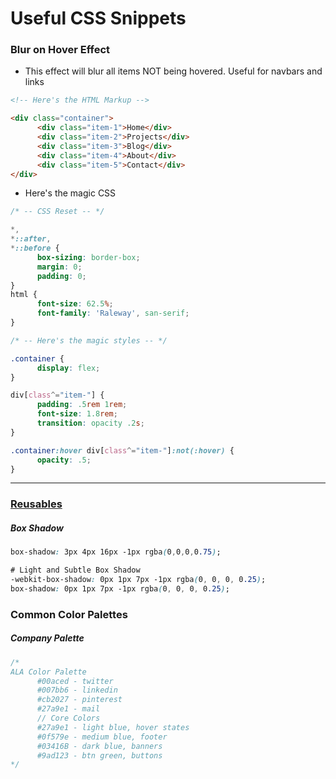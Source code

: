 # Useful CSS Snippets

### Blur on Hover Effect
- This effect will blur all items NOT being hovered. Useful for navbars and links
```html
<!-- Here's the HTML Markup -->

<div class="container">
      <div class="item-1">Home</div>
      <div class="item-2">Projects</div>
      <div class="item-3">Blog</div>
      <div class="item-4">About</div>
      <div class="item-5">Contact</div>           
</div>
```
- Here's the magic CSS
```css
/* -- CSS Reset -- */

*,
*::after,
*::before {
      box-sizing: border-box;
      margin: 0;
      padding: 0;
}
html {
      font-size: 62.5%;
      font-family: 'Raleway', san-serif;
}

/* -- Here's the magic styles -- */

.container {
      display: flex;
}

div[class^="item-"] {
      padding: .5rem 1rem;
      font-size: 1.8rem;
      transition: opacity .2s;
}

.container:hover div[class^="item-"]:not(:hover) {
      opacity: .5;
}

```



------------


### <u>__Reusables__</u>
##### __Box Shadow__
```css
box-shadow: 3px 4px 16px -1px rgba(0,0,0,0.75);

# Light and Subtle Box Shadow
-webkit-box-shadow: 0px 1px 7px -1px rgba(0, 0, 0, 0.25);
box-shadow: 0px 1px 7px -1px rgba(0, 0, 0, 0.25);
```

### Common Color Palettes
##### __Company Palette__
```css
/*
ALA Color Palette
      #00aced - twitter
      #007bb6 - linkedin
      #cb2027 - pinterest
      #27a9e1 - mail
      // Core Colors
      #27a9e1 - light blue, hover states
      #0f579e - medium blue, footer
      #03416B - dark blue, banners
      #9ad123 - btn green, buttons
*/
